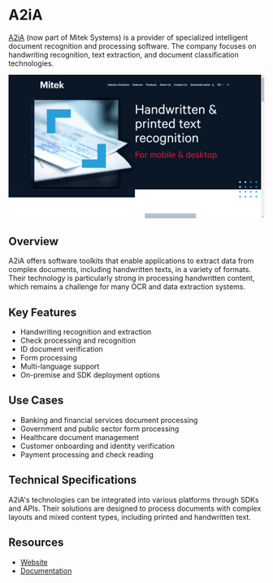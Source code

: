# A2iA

[A2iA](https://www.a2ia.com/en) (now part of Mitek Systems) is a provider of specialized intelligent document recognition and processing software. The company focuses on handwriting recognition, text extraction, and document classification technologies.

![A2iA, a Mitek Company](./assets/a2ia.png)

## Overview

A2iA offers software toolkits that enable applications to extract data from complex documents, including handwritten texts, in a variety of formats. Their technology is particularly strong in processing handwritten content, which remains a challenge for many OCR and data extraction systems.

## Key Features

- Handwriting recognition and extraction
- Check processing and recognition
- ID document verification
- Form processing
- Multi-language support
- On-premise and SDK deployment options

## Use Cases

- Banking and financial services document processing
- Government and public sector form processing
- Healthcare document management
- Customer onboarding and identity verification
- Payment processing and check reading

## Technical Specifications

A2iA's technologies can be integrated into various platforms through SDKs and APIs. Their solutions are designed to process documents with complex layouts and mixed content types, including printed and handwritten text.

## Resources

- [Website](https://www.mitek.com)
- [Documentation](https://www.mitek.com/resources/)
